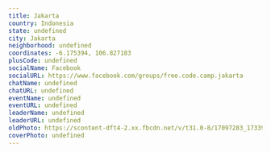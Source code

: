 ```yaml
---
title: Jakarta
country: Indonesia
state: undefined
city: Jakarta
neighborhood: undefined
coordinates: -6.175394, 106.827183
plusCode: undefined
socialName: Facebook
socialURL: https://www.facebook.com/groups/free.code.camp.jakarta
chatName: undefined
chatURL: undefined
eventName: undefined
eventURL: undefined
leaderName: undefined
leaderURL: undefined
oldPhoto: https://scontent-dft4-2.xx.fbcdn.net/v/t31.0-8/17097283_1733938076617606_1898383794563907602_o.jpg?oh=e340fdda38161bdf7a894eb596c91a0c&oe=5952939C
coverPhoto: undefined
---
```

